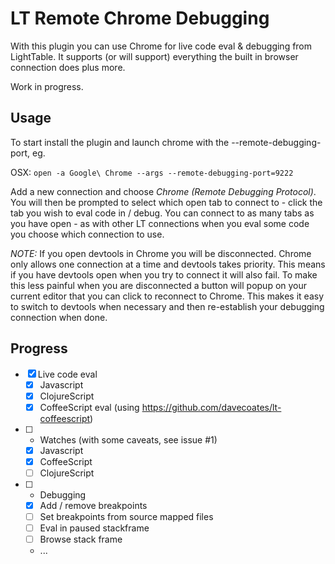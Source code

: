 LT Remote Chrome Debugging
==========================

With this plugin you can use Chrome for live code eval &amp; debugging from LightTable. It supports (or will support) everything the built in browser connection does plus more.

Work in progress.

## Usage

To start install the plugin and launch chrome with the --remote-debugging-port, eg.

OSX: `open -a Google\ Chrome --args --remote-debugging-port=9222`

Add a new connection and choose *Chrome (Remote Debugging Protocol)*. You will then be prompted to select which open tab to connect to - click the tab you wish to eval code in / debug. You can connect to as many tabs as you have open - as with other LT connections when you eval some code you choose which connection to use.

*NOTE:* If you open devtools in Chrome you will be disconnected. Chrome only allows one connection at a time and devtools takes priority. This means if you have devtools open when you try to connect it will also fail. To make this less painful  when you are disconnected a button will popup on your current editor that you can click to reconnect to Chrome. This makes it easy to switch to devtools when necessary and then re-establish your debugging connection when done.

## Progress

- [x] Live code eval
  - [x] Javascript
  - [x] ClojureScript
  - [x] CoffeeScript eval (using https://github.com/davecoates/lt-coffeescript)
- [ ] - Watches (with some caveats, see issue #1)
  - [x] Javascript
  - [x] CoffeeScript
  - [ ] ClojureScript
- [ ] - Debugging
  - [x] Add / remove breakpoints
  - [ ] Set breakpoints from source mapped files
  - [ ] Eval in paused stackframe
  - [ ] Browse stack frame
  - ...

